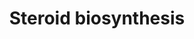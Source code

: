---
annotations:
- id: PW:0000040
  parent: classic metabolic pathway
  type: Pathway Ontology
  value: steroid hormone biosynthetic pathway
authors:
- A.Kwa
- MaintBot
- Khanspers
- Ddigles
- Mkutmon
- Eweitz
citedin:
- link: PMC4723140
  title: Advanced Running Performance by Genetic Predisposition in Male Dummerstorf
    Marathon Mice (DUhTP) Reveals Higher Sterol Regulatory Element-Binding Protein
    (SREBP) Related mRNA Expression in the Liver and Higher Serum Levels of Progesterone
    (2016)
description: ''
last-edited: 2021-05-23
organisms:
- Mus musculus
redirect_from:
- /index.php/Pathway:WP55
- /instance/WP55
- /instance/WP55_r117948
revision: r117948
schema-jsonld:
- '@context': https://schema.org/
  '@id': https://wikipathways.github.io/pathways/WP55.html
  '@type': Dataset
  creator:
    '@type': Organization
    name: WikiPathways
  description: ''
  keywords:
  - 17a-OH-pregnenolone
  - 17a-OH-progesterone
  - Androstenediol
  - Androstenedione
  - Cholesterol
  - Cyp17a1
  - Dihydrotestosterone
  - Estradiol
  - Estrone
  - F13b
  - Hsd17b1
  - Hsd17b2
  - Hsd17b3
  - Hsd17b4
  - Hsd17b7
  - Hsd3b1
  - Hsd3b2
  - Hsd3b3
  - Hsd3b4
  - Hsd3b5
  - Hsd3b6
  - Pregnenolone
  - Progesterone
  - Testosterone
  license: CC0
  name: Steroid biosynthesis
seo: CreativeWork
title: Steroid biosynthesis
wpid: WP55
---